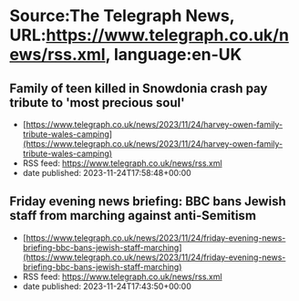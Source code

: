 # Source:The Telegraph News, URL:https://www.telegraph.co.uk/news/rss.xml, language:en-UK

## Family of teen killed in Snowdonia crash pay tribute to 'most precious soul'
 - [https://www.telegraph.co.uk/news/2023/11/24/harvey-owen-family-tribute-wales-camping](https://www.telegraph.co.uk/news/2023/11/24/harvey-owen-family-tribute-wales-camping)
 - RSS feed: https://www.telegraph.co.uk/news/rss.xml
 - date published: 2023-11-24T17:58:48+00:00



## Friday evening news briefing: BBC bans Jewish staff from marching against anti-Semitism
 - [https://www.telegraph.co.uk/news/2023/11/24/friday-evening-news-briefing-bbc-bans-jewish-staff-marching](https://www.telegraph.co.uk/news/2023/11/24/friday-evening-news-briefing-bbc-bans-jewish-staff-marching)
 - RSS feed: https://www.telegraph.co.uk/news/rss.xml
 - date published: 2023-11-24T17:43:50+00:00



